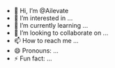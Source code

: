 - 👋 Hi, I’m @Ailevate
- 👀 I’m interested in ...
- 🌱 I’m currently learning ...
- 💞️ I’m looking to collaborate on ...
- 📫 How to reach me ...
- 😄 Pronouns: ...
- ⚡ Fun fact: ...

<!---
Ailevate/Ailevate is a ✨ special ✨ repository because its `README.md` (this file) appears on your GitHub profile.
You can click the Preview link to take a look at your changes.
--->
